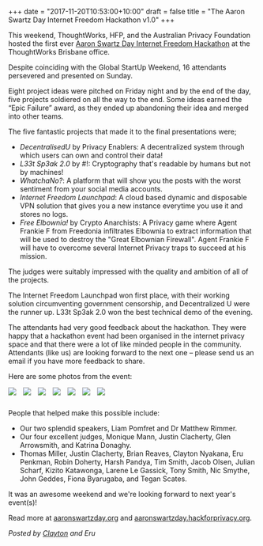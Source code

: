 +++
date = "2017-11-20T10:53:00+10:00"
draft = false
title = "The Aaron Swartz Day Internet Freedom Hackathon v1.0"
+++
<style>
img {
    max-width:500px;
    max-height:300px;
    margin-right:10px;
    margin-bottom:10px;
    display: inline-block;
}

.space {
  clear: left;
}
</style>

This weekend, ThoughtWorks, HFP, and the Australian Privacy Foundation hosted the first ever [Aaron Swartz Day Internet Freedom Hackathon](https://aaronswartzday.hackforprivacy.org) at the ThoughtWorks Brisbane office. 

Despite coinciding with the Global StartUp Weekend, 16 attendants persevered and presented on Sunday.

Eight project ideas were pitched on Friday night and by the end of the day, five projects soldiered on all the way to the end. Some ideas earned the “Epic Failure” award, as they ended up abandoning their idea and merged into other teams. 

The five fantastic projects that made it to the final presentations were;

- _DecentralisedU_ by Privacy Enablers: A decentralized system through which users can own and control their data!
- _L33t Sp3ak 2.0_ by #!: Cryptography that's readable by humans but not by machines!
- _WhatchaNo?_: A platform that will show you the posts with the worst sentiment from your social media accounts.
- _Internet Freedom Launchpad_: A cloud based dynamic and disposable VPN solution that gives you a new instance everytime you use it and stores no logs.
- _Free Elbownia!_ by Crypto Anarchists: A Privacy game where Agent Frankie F from Freedonia infiltrates Elbownia to extract information that will be used to destroy the "Great Elbownian Firewall". Agent Frankie F will have to overcome several Internet Privacy traps to succeed at his mission.

The judges were suitably impressed with the quality and ambition of all of the projects. 

The Internet Freedom Launchpad won first place, with their working solution circumventing government censorship, and Decentralized U were the runner up. L33t Sp3ak 2.0 won the best technical demo of the evening.

The attendants had very good feedback about the hackathon. They were happy that a hackathon event had been organised in the internet privacy space and that there were a lot of like minded people in the community. Attendants (like us) are looking forward to the next one – please send us an email if you have more feedback to share.

Here are some photos from the event:

<img src="/images/hackathon/1.jpg" />
<img src="/images/hackathon/2.jpg" />
<img src="/images/hackathon/3.jpg" />
<img src="/images/hackathon/4.jpg" />
<img src="/images/hackathon/5.jpg" />
<img src="/images/hackathon/6.jpg" />
<img src="/images/hackathon/7.jpg" />


People that helped make this possible include:

 - Our two splendid speakers, Liam Pomfret and Dr Matthew Rimmer.
 - Our four excellent judges, Monique Mann, Justin Clacherty, Glen Arrowsmith, and Katrina Donaghy.
 - Thomas Miller, Justin Clacherty, Brian Reaves, Clayton Nyakana, Eru Penkman, Robin Doherty, Harsh Pandya, Tim Smith, Jacob Olsen, Julian Scharf, Kizito Katawonga, Larene Le Gassick, Tony Smith, Nic Smythe, John Geddes, Fiona Byarugaba, and Tegan Scates.

It was an awesome weekend and we're looking forward to next year's event(s)!

Read more at [aaronswartzday.org](https://www.aaronswartzday.org) and [aaronswartzday.hackforprivacy.org](https://aaronswartzday.hackforprivacy.org).


*Posted by [Clayton](https://twitter.com/cnyakana) and Eru*


